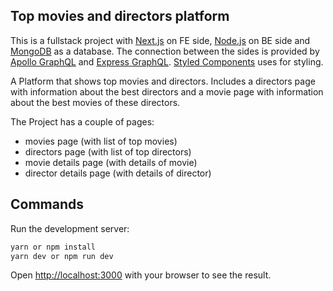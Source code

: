 ## Top movies and directors platform

This is a fullstack project with [Next.js](https://nextjs.org/) on FE side, [Node.js](https://nodejs.org/) on BE side and [MongoDB](https://www.mongodb.com/) as a database. The connection between the sides is provided by [Apollo GraphQL](https://github.com/apollographql) and [Express GraphQL](https://github.com/graphql/express-graphql). [Styled Components](https://github.com/styled-components/styled-components) uses for styling.

A Platform that shows top movies and directors. Includes a directors page with information about the best directors and a movie page with information about the best movies of these directors.

The Project has a couple of pages:

- movies page (with list of top movies)
- directors page (with list of top directors)
- movie details page (with details of movie)
- director details page (with details of director)

## Commands

Run the development server:

```bash
yarn or npm install
yarn dev or npm run dev
```

Open [http://localhost:3000](http://localhost:3000) with your browser to see the result.
